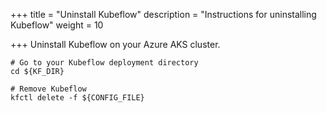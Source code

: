 +++
title = "Uninstall Kubeflow"
description = "Instructions for uninstalling Kubeflow"
weight = 10
                    
+++
Uninstall Kubeflow on your Azure AKS cluster.

```
# Go to your Kubeflow deployment directory
cd ${KF_DIR}

# Remove Kubeflow
kfctl delete -f ${CONFIG_FILE}
```
